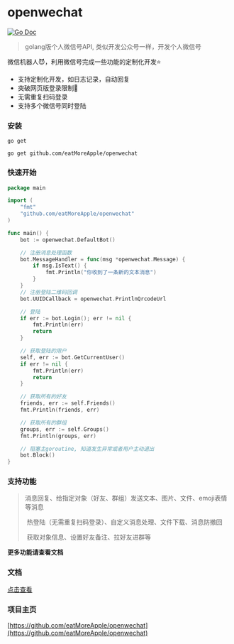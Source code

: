 

# openwechat

[![Go Doc](https://pkg.go.dev/badge/github.com/eatMoreApple/openwechat)](https://godoc.org/github.com/eatMoreApple/openwechat)

> golang版个人微信号API, 类似开发公众号一样，开发个人微信号



微信机器人:smiling_imp:，利用微信号完成一些功能的定制化开发⭐



* 支持定制化开发，如日志记录，自动回复
* 突破网页版登录限制&#x1F4E3;
* 无需重复扫码登录
* 支持多个微信号同时登陆





### 安装

`go get`

```shell
go get github.com/eatMoreApple/openwechat
```



### 快速开始

```go
package main

import (
	"fmt"
	"github.com/eatMoreApple/openwechat"
)

func main() {
	bot := openwechat.DefaultBot()

	// 注册消息处理函数
	bot.MessageHandler = func(msg *openwechat.Message) {
		if msg.IsText() {
			fmt.Println("你收到了一条新的文本消息")
		}
	}
	// 注册登陆二维码回调
	bot.UUIDCallback = openwechat.PrintlnQrcodeUrl

	// 登陆
	if err := bot.Login(); err != nil {
		fmt.Println(err)
		return
	}

	// 获取登陆的用户
	self, err := bot.GetCurrentUser()
	if err != nil {
		fmt.Println(err)
		return
	}

	// 获取所有的好友
	friends, err := self.Friends()
	fmt.Println(friends, err)

	// 获取所有的群组
	groups, err := self.Groups()
	fmt.Println(groups, err)

	// 阻塞主goroutine, 知道发生异常或者用户主动退出
	bot.Block()
}
```



### 支持功能

> ​	消息回复、给指定对象（好友、群组）发送文本、图片、文件、emoji表情等消息
>
> ​	热登陆（无需重复扫码登录）、自定义消息处理、文件下载、消息防撤回
>
> ​	获取对象信息、设置好友备注、拉好友进群等



**更多功能请查看文档**



### 文档

[点击查看](doc/doc.md)

### 项目主页

[https://github.com/eatMoreApple/openwechat](https://github.com/eatMoreApple/openwechat)



